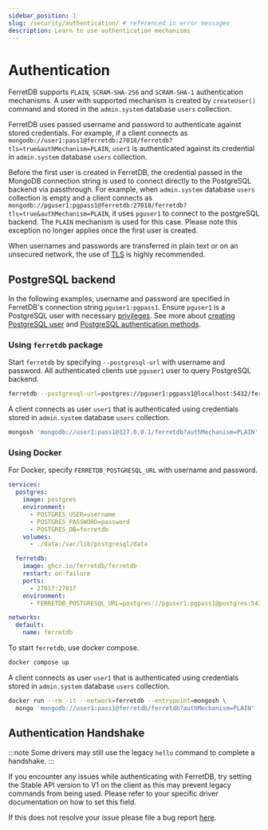 ```yaml
---
sidebar_position: 1
slug: /security/authentication/ # referenced in error messages
description: Learn to use authentication mechanisms
---
```


# Authentication

FerretDB supports `PLAIN`, `SCRAM-SHA-256` and `SCRAM-SHA-1` authentication mechanisms.
A user with supported mechanism is created by `createUser()` command and stored in the `admin.system` database `users` collection.

FerretDB uses passed username and password to authenticate against stored credentials.
For example, if a client connects as `mongodb://user1:pass1@ferretdb:27018/ferretdb?tls=true&authMechanism=PLAIN`,
`user1` is authenticated against its credential in `admin.system` database `users` collection.

Before the first user is created in FerretDB, the credential passed in the MongoDB connection string is used to connect directly to the PostgreSQL backend via passthrough.
For example, when `admin.system` database `users` collection is empty and
a client connects as `mongodb://pguser1:pgpass1@ferretdb:27018/ferretdb?tls=true&authMechanism=PLAIN`,
it uses `pguser1` to connect to the postgreSQL backend.
The `PLAIN` mechanism is used for this case.
Please note this exception no longer applies once the first user is created.

When usernames and passwords are transferred in plain text or on an unsecured network,
the use of [TLS](../security/tls-connections.md) is highly recommended.

## PostgreSQL backend

In the following examples, username and password are specified in FerretDB's connection string `pguser1:pgpass1`.
Ensure `pguser1` is a PostgreSQL user with necessary
[privileges](https://www.postgresql.org/docs/current/sql-grant.html).
See more about [creating PostgreSQL user](https://www.postgresql.org/docs/current/sql-createuser.html)
and [PostgreSQL authentication methods](https://www.postgresql.org/docs/current/auth-methods.html).

### Using `ferretdb` package

Start `ferretdb` by specifying `--postgresql-url` with username and password.
All authenticated clients use `pguser1` user to query PostgreSQL backend.

```sh
ferretdb --postgresql-url=postgres://pguser1:pgpass1@localhost:5432/ferretdb
```

A client connects as user `user1` that is authenticated using credentials stored in `admin.system` database `users` collection.

```sh
mongosh 'mongodb://user1:pass1@127.0.0.1/ferretdb?authMechanism=PLAIN'
```

### Using Docker

For Docker, specify `FERRETDB_POSTGRESQL_URL` with username and password.

```yaml
services:
  postgres:
    image: postgres
    environment:
      - POSTGRES_USER=username
      - POSTGRES_PASSWORD=password
      - POSTGRES_DB=ferretdb
    volumes:
      - ./data:/var/lib/postgresql/data

  ferretdb:
    image: ghcr.io/ferretdb/ferretdb
    restart: on-failure
    ports:
      - 27017:27017
    environment:
      - FERRETDB_POSTGRESQL_URL=postgres://pguser1:pgpass1@postgres:5432/ferretdb

networks:
  default:
    name: ferretdb
```

To start `ferretdb`, use docker compose.

```sh
docker compose up
```

A client connects as user `user1` that is authenticated using credentials stored in `admin.system` database `users` collection.

```sh
docker run --rm -it --network=ferretdb --entrypoint=mongosh \
  mongo 'mongodb://user1:pass1@ferretdb/ferretdb?authMechanism=PLAIN'
```

## Authentication Handshake

:::note
Some drivers may still use the legacy `hello` command to complete a handshake.
:::

If you encounter any issues while authenticating with FerretDB, try setting the Stable API version to V1 on the client as this may prevent legacy commands from being used.
Please refer to your specific driver documentation on how to set this field.

If this does not resolve your issue please file a bug report [here](https://github.com/FerretDB/FerretDB/issues/new?assignees=ferretdb-bot&labels=code%2Fbug%2Cnot+ready&projects=&template=bug.yml).
